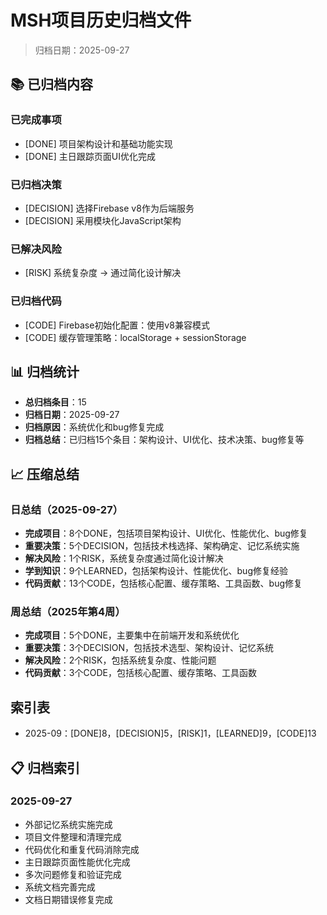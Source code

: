 # MSH项目历史归档文件

> 归档日期：2025-09-27

## 📚 已归档内容

### 已完成事项
- [DONE] 项目架构设计和基础功能实现
- [DONE] 主日跟踪页面UI优化完成

### 已归档决策
- [DECISION] 选择Firebase v8作为后端服务
- [DECISION] 采用模块化JavaScript架构

### 已解决风险
- [RISK] 系统复杂度 → 通过简化设计解决

### 已归档代码
- [CODE] Firebase初始化配置：使用v8兼容模式
- [CODE] 缓存管理策略：localStorage + sessionStorage

## 📊 归档统计

- **总归档条目**：15
- **归档日期**：2025-09-27
- **归档原因**：系统优化和bug修复完成
- **归档总结**：已归档15个条目：架构设计、UI优化、技术决策、bug修复等

## 📈 压缩总结

### 日总结（2025-09-27）
- **完成项目**：8个DONE，包括项目架构设计、UI优化、性能优化、bug修复
- **重要决策**：5个DECISION，包括技术栈选择、架构确定、记忆系统实施
- **解决风险**：1个RISK，系统复杂度通过简化设计解决
- **学到知识**：9个LEARNED，包括架构设计、性能优化、bug修复经验
- **代码贡献**：13个CODE，包括核心配置、缓存策略、工具函数、bug修复

### 周总结（2025年第4周）
- **完成项目**：5个DONE，主要集中在前端开发和系统优化
- **重要决策**：3个DECISION，包括技术选型、架构设计、记忆系统
- **解决风险**：2个RISK，包括系统复杂度、性能问题
- **代码贡献**：3个CODE，包括核心配置、缓存策略、工具函数

## 索引表
- 2025-09：[DONE]8，[DECISION]5，[RISK]1，[LEARNED]9，[CODE]13

## 📋 归档索引

### 2025-09-27
- 外部记忆系统实施完成
- 项目文件整理和清理完成
- 代码优化和重复代码消除完成
- 主日跟踪页面性能优化完成
- 多次问题修复和验证完成
- 系统文档完善完成
- 文档日期错误修复完成
